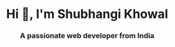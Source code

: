 <h1 align="center">Hi 👋, I'm Shubhangi Khowal</h1>
<h3 align="center">A passionate web developer from India</h3>
